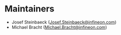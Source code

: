 <!--
SPDX-FileCopyrightText: Copyright (c) 2025 Infineon Technologies AG
SPDX-License-Identifier: CC-BY-4.0
-->

# Maintainers

- Josef Steinbaeck (<Josef.Steinbaeck@infineon.com>)
- Michael Bracht (<Michael.Bracht@infineon.com>)
